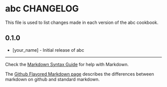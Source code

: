 abc CHANGELOG
=============

This file is used to list changes made in each version of the abc cookbook.

0.1.0
-----
- [your_name] - Initial release of abc

- - -
Check the [Markdown Syntax Guide](http://daringfireball.net/projects/markdown/syntax) for help with Markdown.

The [Github Flavored Markdown page](http://github.github.com/github-flavored-markdown/) describes the differences between markdown on github and standard markdown.
